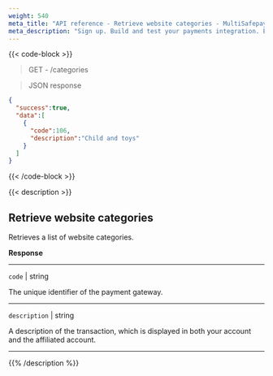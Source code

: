 ```yaml
---
weight: 540
meta_title: "API reference - Retrieve website categories - MultiSafepay Docs"
meta_description: "Sign up. Build and test your payments integration. Explore our products and services. Use our API reference, SDKs, and wrappers. Get support."
---
```

{{< code-block >}}
> GET - /categories


> JSON response

```json
{
  "success":true,
  "data":[
    {
      "code":106,
      "description":"Child and toys"
    }
  ]
}
```
{{< /code-block >}}

{{< description >}}
## Retrieve website categories
Retrieves a list of website categories.

**Response**

----------------
`code` | string 

The unique identifier of the payment gateway.

----------------
`description` | string 

A description of the transaction, which is displayed in both your account and the affiliated account.

----------------

{{% /description %}}